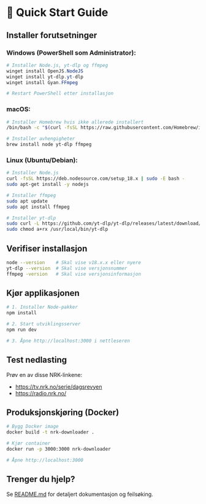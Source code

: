 # 🚀 Quick Start Guide

## Installer forutsetninger

### Windows (PowerShell som Administrator):
```powershell
# Installer Node.js, yt-dlp og ffmpeg
winget install OpenJS.NodeJS
winget install yt-dlp.yt-dlp
winget install Gyan.FFmpeg

# Restart PowerShell etter installasjon
```

### macOS:
```bash
# Installer Homebrew hvis ikke allerede installert
/bin/bash -c "$(curl -fsSL https://raw.githubusercontent.com/Homebrew/install/HEAD/install.sh)"

# Installer avhengigheter
brew install node yt-dlp ffmpeg
```

### Linux (Ubuntu/Debian):
```bash
# Installer Node.js
curl -fsSL https://deb.nodesource.com/setup_18.x | sudo -E bash -
sudo apt-get install -y nodejs

# Installer ffmpeg
sudo apt update
sudo apt install ffmpeg

# Installer yt-dlp
sudo curl -L https://github.com/yt-dlp/yt-dlp/releases/latest/download/yt-dlp -o /usr/local/bin/yt-dlp
sudo chmod a+rx /usr/local/bin/yt-dlp
```

## Verifiser installasjon

```bash
node --version    # Skal vise v18.x.x eller nyere
yt-dlp --version  # Skal vise versjonsnummer
ffmpeg -version   # Skal vise versjonsinformasjon
```

## Kjør applikasjonen

```bash
# 1. Installer Node-pakker
npm install

# 2. Start utviklingsserver
npm run dev

# 3. Åpne http://localhost:3000 i nettleseren
```

## Test nedlasting

Prøv en av disse NRK-linkene:
- https://tv.nrk.no/serie/dagsrevyen
- https://radio.nrk.no/

## Produksjonskjøring (Docker)

```bash
# Bygg Docker image
docker build -t nrk-downloader .

# Kjør container
docker run -p 3000:3000 nrk-downloader

# Åpne http://localhost:3000
```

## Trenger du hjelp?

Se [README.md](./README.md) for detaljert dokumentasjon og feilsøking.

